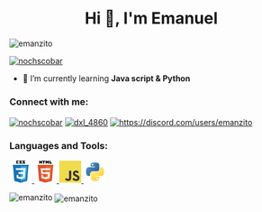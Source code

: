 <h1 align="center">Hi 👋, I'm Emanuel</h1>
<p align="left"> <img src="https://komarev.com/ghpvc/?username=emanzito&label=Profile%20views&color=0e75b6&style=flat" alt="emanzito" /> </p>

<p align="left"> <a href="https://twitter.com/nochscobar" target="blank"><img src="https://img.shields.io/twitter/follow/nochscobar?logo=twitter&style=for-the-badge" alt="nochscobar" /></a> </p>

- 🌱 I’m currently learning **Java script & Python**

<h3 align="left">Connect with me:</h3>
<p align="left">
<a href="https://twitter.com/nochscobar" target="blank"><img align="center" src="https://raw.githubusercontent.com/rahuldkjain/github-profile-readme-generator/master/src/images/icons/Social/twitter.svg" alt="nochscobar" height="30" width="40" /></a>
<a href="https://instagram.com/dxl_4860" target="blank"><img align="center" src="https://raw.githubusercontent.com/rahuldkjain/github-profile-readme-generator/master/src/images/icons/Social/instagram.svg" alt="dxl_4860" height="30" width="40" /></a>
<a href="https://discord.gg/users/emanzito" target="blank"><img align="center" src="https://raw.githubusercontent.com/rahuldkjain/github-profile-readme-generator/master/src/images/icons/Social/discord.svg" alt="https://discord.com/users/emanzito" height="30" width="40" /></a>
</p>

<h3 align="left">Languages and Tools:</h3>
<p align="left"> <a href="https://www.w3schools.com/css/" target="_blank" rel="noreferrer"> <img src="https://raw.githubusercontent.com/devicons/devicon/master/icons/css3/css3-original-wordmark.svg" alt="css3" width="40" height="40"/> </a> <a href="https://www.w3.org/html/" target="_blank" rel="noreferrer"> <img src="https://raw.githubusercontent.com/devicons/devicon/master/icons/html5/html5-original-wordmark.svg" alt="html5" width="40" height="40"/> </a> <a href="https://developer.mozilla.org/en-US/docs/Web/JavaScript" target="_blank" rel="noreferrer"> <img src="https://raw.githubusercontent.com/devicons/devicon/master/icons/javascript/javascript-original.svg" alt="javascript" width="40" height="40"/> </a> <a href="https://www.python.org" target="_blank" rel="noreferrer"> <img src="https://raw.githubusercontent.com/devicons/devicon/master/icons/python/python-original.svg" alt="python" width="40" height="40"/> </a> </p>

<p><img align="left" src="https://github-readme-stats.vercel.app/api/top-langs?username=emanzito&show_icons=true&locale=en&layout=compact" alt="emanzito" /></p>

<p>&nbsp;<img align="center" src="https://github-readme-stats.vercel.app/api?username=emanzito&show_icons=true&locale=en" alt="emanzito" /></p>

